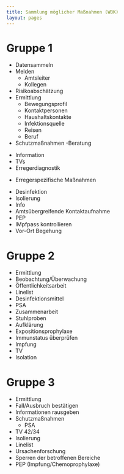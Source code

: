 ```yaml
---
title: Sammlung möglicher Maßnahmen (WBK)
layout: pages
---
```


# Gruppe 1
* Datensammeln
* Melden
  - Amtsleiter
  - Kollegen
* Risikoabschätzung
* Ermittlung
  - Bewegungsprofil
  - Kontaktpersonen
  - Haushaltskontakte
  - Infektionsquelle
  - Reisen
  - Beruf
 * Schutzmaßnahmen 
  -Beratung
  - Information
  - TVs
  - Erregerdiagnostik
 * Erregerspezifische Maßnahmen
  - Desinfektion
  - Isolierung
  - Info
  - Amtsübergreifende Kontaktaufnahme
  - PEP
  - IMpfpass kontrollieren
  - Vor-Ort Begehung
  
# Gruppe 2  
* Ermittlung
* Beobachtung/Überwachung
* Öffentlichkeitsarbeit
* Linelist
* Desinfektionsmittel
* PSA
* Zusammenarbeit
* Stuhlproben
* Aufklärung
* Expositionsprophylaxe
* Immunstatus überprüfen
* Impfung
* TV
* Isolation
 
# Gruppe 3
* Ermittlung
* Fall/Ausbruch bestätigen
* Informationen rausgeben
* Schutzmaßnahmen
  - PSA
* TV 42/34
* Isolierung
* Linelist
* Ursachenforschung
* Sperren der betroffenen Bereiche
* PEP (Impfung/Chemoprophylaxe)
